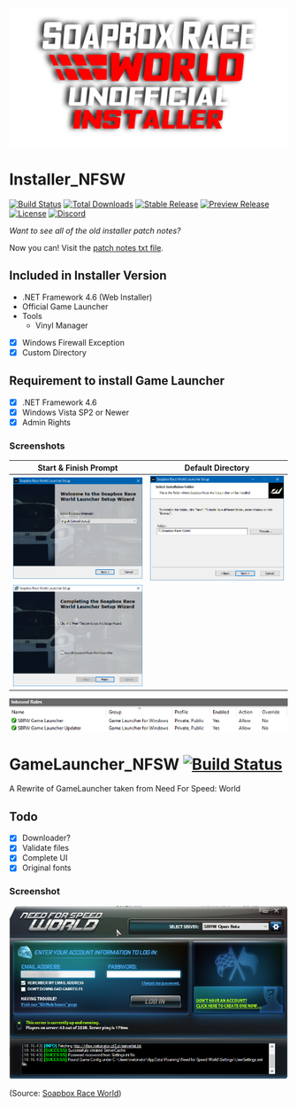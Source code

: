 <p align="center">
  <img src="/Images/Unofficial Installer Banner.png" />
</p>

# Installer_NFSW 
[![Build Status](https://github.com/1DavidCarbon/GameLauncher_NFSW/workflows/Build%20Status/badge.svg)](https://github.com/1DavidCarbon/Soapbox_Launcher_Installer/releases/latest) 
[![Total Downloads](https://img.shields.io/github/downloads/1DavidCarbon/Soapbox_Launcher_Installer/total.svg?colorB=informational&label=downloads&logo=GitHub&style=flat)](https://github.com/1DavidCarbon/Soapbox_Launcher_Installer/releases/latest) 
[![Stable Release](https://img.shields.io/github/release/1DavidCarbon/Soapbox_Launcher_Installer.svg?label=stable%20release&logo=downloads&style=flat)](https://github.com/1DavidCarbon/Soapbox_Launcher_Installer/releases/latest) 
[![Preview Release](https://img.shields.io/github/release-pre/1DavidCarbon/Soapbox_Launcher_Installer.svg?label=pre-release&style=flat)](https://github.com/1DavidCarbon/Soapbox_Launcher_Installer/releases/latest) 
[![License](https://img.shields.io/github/license/1DavidCarbon/Soapbox_Launcher_Installer.svg?style=flat)](https://github.com/1DavidCarbon/Soapbox_Launcher_Installer/blob/master/LICENSE)
[![Discord](https://img.shields.io/discord/311140210018615310.svg?label=&logo=discord&logoColor=ffffff&color=7389D8&labelColor=6A7EC2)](https://discord.gg/TUsXvVp)

*Want to see all of the old installer patch notes?*

Now you can! Visit the [patch notes txt file][installer patch notes].

[installer patch notes]: https://1davidcarbon.gitlab.io/soapbox-installer-releases-download/Update%20History.txt

## Included in Installer Version
- .NET Framework 4.6 (Web Installer)
- Official Game Launcher
- Tools
  - Vinyl Manager
- [X] Windows Firewall Exception
- [x] Custom Directory

## Requirement to install Game Launcher
- [X] .NET Framework 4.6
- [X] Windows Vista SP2 or Newer
- [x] Admin Rights

### Screenshots
Start & Finish Prompt             |  Default Directory
:-------------------------:|:-------------------------:
![Language Prompt](/Images/Soapbox%20Installer%20(Lang).PNG) | ![Default Directory](/Images/Soapbox%20Installer%20(Dir).PNG)
![Finished Installation Prompt](/Images/Soapbox%20Installer%20(Launch).PNG) |

<p align="center">
  <img src="/Images/Soapbox%20Installer%20(Firewall).PNG" alt="Windows Firewall Exceptions" />
</p>

# GameLauncher_NFSW [![Build Status](https://github.com/1DavidCarbon/GameLauncher_NFSW/workflows/Build%20Status/badge.svg)](https://github.com/1DavidCarbon/GameLauncher_NFSW/actions)
A Rewrite of GameLauncher taken from Need For Speed: World

## Todo
- [X] Downloader?
- [X] Validate files
- [X] Complete UI
- [X] Original fonts

### Screenshot
![](https://raw.githubusercontent.com/SoapboxRaceWorld/GameLauncher_NFSW/interface_v3/screenshot.png)

(Source: [Soapbox Race World](https://github.com/SoapboxRaceWorld/GameLauncher_NFSW))
